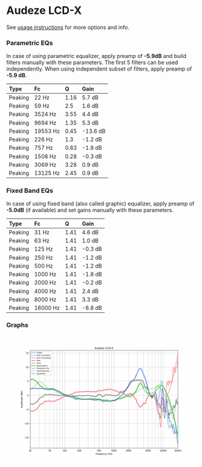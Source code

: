 # Audeze LCD-X
See [usage instructions](https://github.com/jaakkopasanen/AutoEq#usage) for more options and info.

### Parametric EQs
In case of using parametric equalizer, apply preamp of **-5.9dB** and build filters manually
with these parameters. The first 5 filters can be used independently.
When using independent subset of filters, apply preamp of **-5.9 dB**.

| Type    | Fc       |    Q | Gain     |
|:--------|:---------|:-----|:---------|
| Peaking | 22 Hz    | 1.16 | 5.7 dB   |
| Peaking | 59 Hz    | 2.5  | 1.6 dB   |
| Peaking | 3524 Hz  | 3.55 | 4.4 dB   |
| Peaking | 9694 Hz  | 1.35 | 5.3 dB   |
| Peaking | 19553 Hz | 0.45 | -13.6 dB |
| Peaking | 226 Hz   | 1.3  | -1.2 dB  |
| Peaking | 757 Hz   | 0.83 | -1.8 dB  |
| Peaking | 1508 Hz  | 0.28 | -0.3 dB  |
| Peaking | 3069 Hz  | 3.28 | 0.9 dB   |
| Peaking | 13125 Hz | 2.45 | 0.9 dB   |

### Fixed Band EQs
In case of using fixed band (also called graphic) equalizer, apply preamp of **-5.0dB**
(if available) and set gains manually with these parameters.

| Type    | Fc       |    Q | Gain    |
|:--------|:---------|:-----|:--------|
| Peaking | 31 Hz    | 1.41 | 4.6 dB  |
| Peaking | 63 Hz    | 1.41 | 1.0 dB  |
| Peaking | 125 Hz   | 1.41 | -0.3 dB |
| Peaking | 250 Hz   | 1.41 | -1.2 dB |
| Peaking | 500 Hz   | 1.41 | -1.2 dB |
| Peaking | 1000 Hz  | 1.41 | -1.8 dB |
| Peaking | 2000 Hz  | 1.41 | -0.2 dB |
| Peaking | 4000 Hz  | 1.41 | 2.4 dB  |
| Peaking | 8000 Hz  | 1.41 | 3.3 dB  |
| Peaking | 16000 Hz | 1.41 | -8.8 dB |

### Graphs
![](./Audeze%20LCD-X.png)